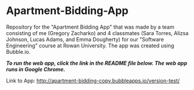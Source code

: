 # Apartment-Bidding-App

Repository for the "Apartment Bidding App" that was made by a team consisting of me (Gregory Zacharko) and 4 classmates (Sara Torres, Alizsa Johnson, Lucas Adams, and Emma Dougherty) for our "Software Engineering" course at Rowan University. The app was created using Bubble.io.

***To run the web app, click the link in the README file below. The web app runs in Google Chrome.***

Link to App: http://apartment-bidding-copy.bubbleapps.io/version-test/
